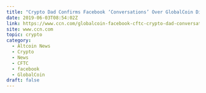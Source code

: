 ```yaml
---
title: "Crypto Dad Confirms Facebook ‘Conversations’ Over GlobalCoin Digital Currency"
date: 2019-06-03T08:54:02Z
link: https://www.ccn.com/globalcoin-facebook-cftc-crypto-dad-conversations?utm_medium=RSS&utm_source=hune
site: www.ccn.com
topic: crypto
category:
  - Altcoin News
  - Crypto
  - News
  - CFTC
  - facebook
  - GlobalCoin
draft: false
---
```

